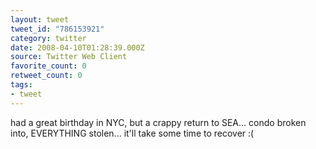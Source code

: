 ```yaml
---
layout: tweet
tweet_id: "786153921"
category: twitter
date: 2008-04-10T01:28:39.000Z
source: Twitter Web Client
favorite_count: 0
retweet_count: 0
tags:
- tweet
---
```


had a great birthday in NYC, but a crappy return to SEA... condo broken into, EVERYTHING stolen... it'll take some time to recover :(
